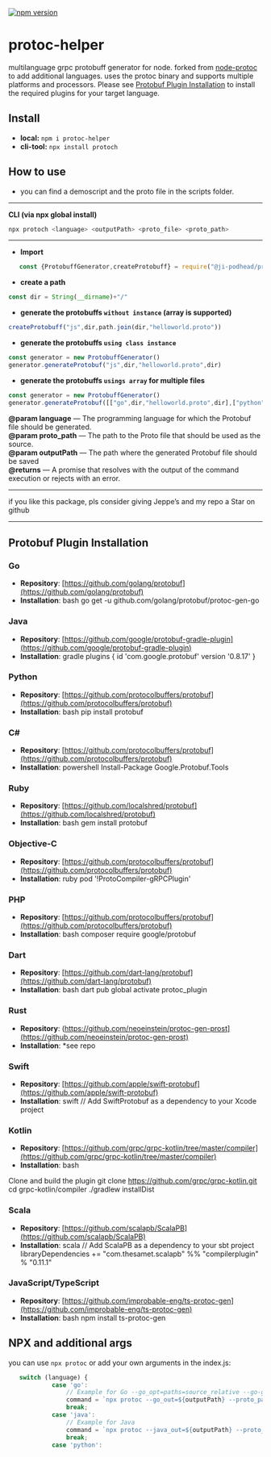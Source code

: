 [![npm version](https://badge.fury.io/js/@ji-podhead%2Fprotoc-helper.svg)](https://badge.fury.io/js/@ji-podhead%2Fprotoc-helper)
# protoc-helper
multilanguage  grpc protobuff generator for node. forked from [node-protoc](https://github.com/YePpHa/node-protoc) to add additional languages.
uses the protoc binary and supports multiple platforms and processors. Please see [Protobuf Plugin Installation](https://github.com/ji-podhead/protoc-helper/edit/master/README.md#protobuf-plugin-installation) to install the required plugins for your target language.

## Install
- **local:**    `npm i protoc-helper`
- **cli-tool:** `npx install protoch`
## How to use 
- you can find  a demoscript and the proto file in the scripts folder.
---
  
**CLI (via npx global install)**
```JavaScript
npx protoch <language> <outputPath> <proto_file> <proto_path>
```
---
- **Import**
```JavaScript
   const {ProtobuffGenerator,createProtobuff} = require("@ji-podhead/protoc-helper")
 ```

- **create a path**
```JavaScript
const dir = String(__dirname)+"/"
```
- **generate the protobuffs `without instance` (array is supported)**
   
```JavaScript
createProtobuff("js",dir,path.join(dir,"helloworld.proto"))
```

- **generate the protobuffs `using class instance`**

```JavaScript
const generator = new ProtobuffGenerator()
generator.generateProtobuf("js",dir,"helloworld.proto",dir)
```
- **generate the protobuffs `usings array` for multiple files**

```JavaScript
const generator = new ProtobuffGenerator()
generator.generateProtobuf([["go",dir,"helloworld.proto",dir],["python",dir,"helloworld.proto",dir]])
```
 **@param language** — The programming language for which the Protobuf file should be generated.
<br> **@param proto_path** — The path to the Proto file that should be used as the source.
<br> **@param outputPath** — The path where the generated Protobuf file should be saved
<br> **@returns** — A promise that resolves with the output of the command execution or rejects with an error.


---

if you like this package, pls consider giving Jeppe’s and my repo a Star on github

---
## Protobuf Plugin Installation

### Go
- **Repository**: [https://github.com/golang/protobuf](https://github.com/golang/protobuf)
- **Installation**:
bash go get -u github.com/golang/protobuf/protoc-gen-go


### Java
- **Repository**: [https://github.com/google/protobuf-gradle-plugin](https://github.com/google/protobuf-gradle-plugin)
- **Installation**:
gradle plugins { id 'com.google.protobuf' version '0.8.17' }


### Python
- **Repository**: [https://github.com/protocolbuffers/protobuf](https://github.com/protocolbuffers/protobuf)
- **Installation**:
bash pip install protobuf


### C#
- **Repository**: [https://github.com/protocolbuffers/protobuf](https://github.com/protocolbuffers/protobuf)
- **Installation**:
powershell Install-Package Google.Protobuf.Tools


### Ruby
- **Repository**: [https://github.com/localshred/protobuf](https://github.com/localshred/protobuf)
- **Installation**:
bash gem install protobuf


### Objective-C
- **Repository**: [https://github.com/protocolbuffers/protobuf](https://github.com/protocolbuffers/protobuf)
- **Installation**:
ruby pod '!ProtoCompiler-gRPCPlugin'


### PHP
- **Repository**: [https://github.com/protocolbuffers/protobuf](https://github.com/protocolbuffers/protobuf)
- **Installation**:
bash composer require google/protobuf


### Dart
- **Repository**: [https://github.com/dart-lang/protobuf](https://github.com/dart-lang/protobuf)
- **Installation**:
bash dart pub global activate protoc_plugin


### Rust
- **Repository**: (https://github.com/neoeinstein/protoc-gen-prost](https://github.com/neoeinstein/protoc-gen-prost)
- **Installation**:
*see repo


### Swift
- **Repository**: [https://github.com/apple/swift-protobuf](https://github.com/apple/swift-protobuf)
- **Installation**:
swift // Add SwiftProtobuf as a dependency to your Xcode project


### Kotlin
- **Repository**: [https://github.com/grpc/grpc-kotlin/tree/master/compiler](https://github.com/grpc/grpc-kotlin/tree/master/compiler)
- **Installation**:
bash

Clone and build the plugin
git clone https://github.com/grpc/grpc-kotlin.git cd grpc-kotlin/compiler ./gradlew installDist


### Scala
- **Repository**: [https://github.com/scalapb/ScalaPB](https://github.com/scalapb/ScalaPB)
- **Installation**:
scala // Add ScalaPB as a dependency to your sbt project libraryDependencies += "com.thesamet.scalapb" %% "compilerplugin" % "0.11.1"


### JavaScript/TypeScript
- **Repository**: [https://github.com/improbable-eng/ts-protoc-gen](https://github.com/improbable-eng/ts-protoc-gen)
- **Installation**:
bash npm install ts-protoc-gen

## NPX and additional args

you can use `npx protoc` or add your own arguments in the index.js:
```JavaScript
   switch (language) {
            case 'go':
                // Example for Go --go_opt=paths=source_relative --go-grpc_out=. --go-grpc_opt=paths=source_relative
                command = `npx protoc --go_out=${outputPath} --proto_path=${proto_path} ${proto_file}`;
                break;
            case 'java':
                // Example for Java
                command = `npx protoc --java_out=${outputPath} --proto_path=${proto_path} ${proto_file}`;
                break;
            case 'python':
```

